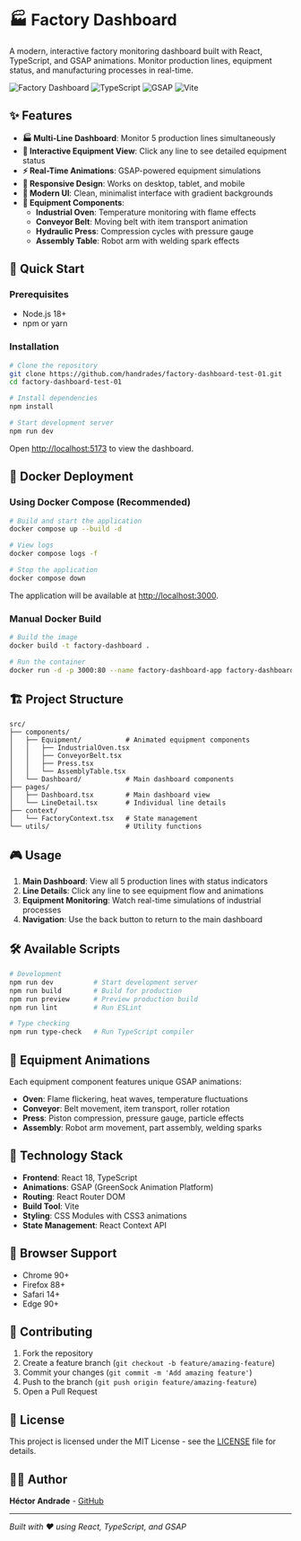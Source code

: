 # 🏭 Factory Dashboard

A modern, interactive factory monitoring dashboard built with React, TypeScript, and GSAP animations. Monitor production lines, equipment status, and manufacturing processes in real-time.

![Factory Dashboard](https://img.shields.io/badge/React-18.x-blue?logo=react)
![TypeScript](https://img.shields.io/badge/TypeScript-5.x-blue?logo=typescript)
![GSAP](https://img.shields.io/badge/GSAP-3.x-green?logo=greensock)
![Vite](https://img.shields.io/badge/Vite-7.x-purple?logo=vite)

## ✨ Features

- **🏭 Multi-Line Dashboard**: Monitor 5 production lines simultaneously
- **🎯 Interactive Equipment View**: Click any line to see detailed equipment status
- **⚡ Real-Time Animations**: GSAP-powered equipment simulations
- **📱 Responsive Design**: Works on desktop, tablet, and mobile
- **🎨 Modern UI**: Clean, minimalist interface with gradient backgrounds
- **🔧 Equipment Components**:
  - **Industrial Oven**: Temperature monitoring with flame effects
  - **Conveyor Belt**: Moving belt with item transport animation
  - **Hydraulic Press**: Compression cycles with pressure gauge
  - **Assembly Table**: Robot arm with welding spark effects

## 🚀 Quick Start

### Prerequisites
- Node.js 18+ 
- npm or yarn

### Installation

```bash
# Clone the repository
git clone https://github.com/handrades/factory-dashboard-test-01.git
cd factory-dashboard-test-01

# Install dependencies
npm install

# Start development server
npm run dev
```

Open [http://localhost:5173](http://localhost:5173) to view the dashboard.

## 🐳 Docker Deployment

### Using Docker Compose (Recommended)

```bash
# Build and start the application
docker compose up --build -d

# View logs
docker compose logs -f

# Stop the application
docker compose down
```

The application will be available at [http://localhost:3000](http://localhost:3000).

### Manual Docker Build

```bash
# Build the image
docker build -t factory-dashboard .

# Run the container
docker run -d -p 3000:80 --name factory-dashboard-app factory-dashboard
```

## 🏗️ Project Structure

```
src/
├── components/
│   ├── Equipment/           # Animated equipment components
│   │   ├── IndustrialOven.tsx
│   │   ├── ConveyorBelt.tsx
│   │   ├── Press.tsx
│   │   └── AssemblyTable.tsx
│   └── Dashboard/           # Main dashboard components
├── pages/
│   ├── Dashboard.tsx        # Main dashboard view
│   └── LineDetail.tsx       # Individual line details
├── context/
│   └── FactoryContext.tsx   # State management
└── utils/                   # Utility functions
```

## 🎮 Usage

1. **Main Dashboard**: View all 5 production lines with status indicators
2. **Line Details**: Click any line to see equipment flow and animations
3. **Equipment Monitoring**: Watch real-time simulations of industrial processes
4. **Navigation**: Use the back button to return to the main dashboard

## 🛠️ Available Scripts

```bash
# Development
npm run dev          # Start development server
npm run build        # Build for production
npm run preview      # Preview production build
npm run lint         # Run ESLint

# Type checking
npm run type-check   # Run TypeScript compiler
```

## 🎨 Equipment Animations

Each equipment component features unique GSAP animations:

- **Oven**: Flame flickering, heat waves, temperature fluctuations
- **Conveyor**: Belt movement, item transport, roller rotation
- **Press**: Piston compression, pressure gauge, particle effects
- **Assembly**: Robot arm movement, part assembly, welding sparks

## 🔧 Technology Stack

- **Frontend**: React 18, TypeScript
- **Animations**: GSAP (GreenSock Animation Platform)
- **Routing**: React Router DOM
- **Build Tool**: Vite
- **Styling**: CSS Modules with CSS3 animations
- **State Management**: React Context API

## 📱 Browser Support

- Chrome 90+
- Firefox 88+
- Safari 14+
- Edge 90+

## 🤝 Contributing

1. Fork the repository
2. Create a feature branch (`git checkout -b feature/amazing-feature`)
3. Commit your changes (`git commit -m 'Add amazing feature'`)
4. Push to the branch (`git push origin feature/amazing-feature`)
5. Open a Pull Request

## 📄 License

This project is licensed under the MIT License - see the [LICENSE](LICENSE) file for details.

## 👨‍💻 Author

**Héctor Andrade** - [GitHub](https://github.com/handrades)

---

*Built with ❤️ using React, TypeScript, and GSAP*
